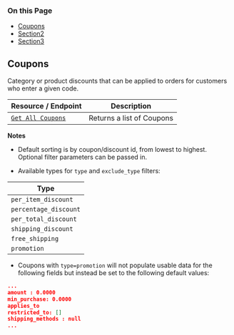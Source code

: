 <div class="otp" id="no-index">

### On this Page	
- [Coupons](#Coupons)
- [Section2](#section2)
- [Section3](#section3)

</div>

## Coupons
Category or product discounts that can be applied to orders for customers who enter a given code.

|Resource / Endpoint|Description|
|-|-|
|[`Get All Coupons`](https://developer.bigcommerce.com/api-reference/store-management/marketing/coupons/getallcoupons)|Returns a list of Coupons|

**Notes**
* Default sorting is by coupon/discount id, from lowest to highest. Optional filter parameters can be passed in.

* Available types for `type` and `exclude_type` filters:

|Type|
|-|
|`per_item_discount`|
|`percentage_discount`|
|`per_total_discount`|
|`shipping_discount`|
|`free_shipping`|
|`promotion`|

* Coupons with `type=promotion` will not populate usable data for the following fields but instead be set to the following default values:

```json
...
amount : 0.0000
min_purchase: 0.0000
applies_to
restricted_to: []
shipping_methods : null
...
```